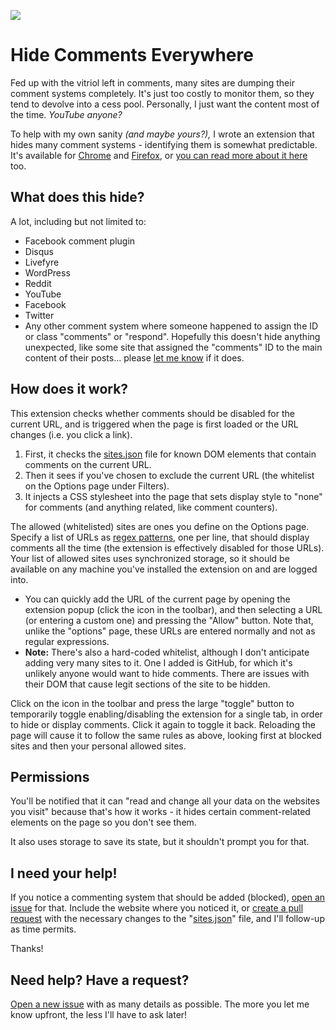 ![](https://grantwinney.com/content/images/2017/10/Hide-Comments-Everywhere.jpg)

# Hide Comments Everywhere

Fed up with the vitriol left in comments, many sites are dumping their comment systems completely. It's just too costly to monitor them, so they tend to devolve into a cess pool. Personally, I just want the content most of the time. _YouTube anyone?_

To help with my own sanity _(and maybe yours?),_ I wrote an extension that hides many comment systems - identifying them is somewhat predictable. It's available for [Chrome](https://chrome.google.com/webstore/detail/hide-comments/bmhkdngdngchlneelllmdennfpmepbnc) and [Firefox](https://addons.mozilla.org/en-US/firefox/addon/hide-comments-everywhere/), or [you can read more about it here](https://grantwinney.com/hide-comments-everywhere/) too.

## What does this hide?

A lot, including but not limited to:

* Facebook comment plugin
* Disqus
* Livefyre
* WordPress
* Reddit
* YouTube
* Facebook
* Twitter
* Any other comment system where someone happened to assign the ID or class "comments" or "respond". Hopefully this doesn't hide anything unexpected, like some site that assigned the "comments" ID to the main content of their posts... please [let me know](https://github.com/grantwinney/hide-comments-everywhere/issues/new) if it does.

## How does it work?

This extension checks whether comments should be disabled for the current URL, and is triggered when the page is first loaded or the URL changes (i.e. you click a link).

1. First, it checks the [sites.json](https://github.com/grantwinney/hide-comments-everywhere/blob/master/sites/sites.json) file for known DOM elements that contain comments on the current URL.
2. Then it sees if you've chosen to exclude the current URL (the whitelist on the Options page under Filters).
3. It injects a CSS stylesheet into the page that sets display style to "none" for comments (and anything related, like comment counters).

The allowed (whitelisted) sites are ones you define on the Options page. Specify a list of URLs as [regex patterns](https://developer.mozilla.org/en-US/docs/Web/JavaScript/Guide/Regular_Expressions), one per line, that should display comments all the time (the extension is effectively disabled for those URLs). Your list of allowed sites uses synchronized storage, so it should be available on any machine you've installed the extension on and are logged into.

- You can quickly add the URL of the current page by opening the extension popup (click the icon in the toolbar), and then selecting a URL (or entering a custom one) and pressing the "Allow" button. Note that, unlike the "options" page, these URLs are entered normally and not as regular expressions.
- **Note:** There's also a hard-coded whitelist, although I don't anticipate adding very many sites to it. One I added is GitHub, for which it's unlikely anyone would want to hide comments. There are issues with their DOM that cause legit sections of the site to be hidden.

Click on the icon in the toolbar and press the large "toggle" button to temporarily toggle enabling/disabling the extension for a single tab, in order to hide or display comments. Click it again to toggle it back. Reloading the page will cause it to follow the same rules as above, looking first at blocked sites and then your personal allowed sites.

## Permissions

You'll be notified that it can "read and change all your data on the websites you visit" because that's how it works - it hides certain comment-related elements on the page so you don't see them.

It also uses storage to save its state, but it shouldn't prompt you for that.

## I need your help!

If you notice a commenting system that should be added (blocked), [open an issue](https://github.com/grantwinney/hide-comments-everywhere/issues/new) for that. Include the website where you noticed it, or [create a pull request](https://github.com/grantwinney/hide-comments-everywhere/pulls) with the necessary changes to the "[sites.json](https://github.com/grantwinney/hide-comments-everywhere/blob/master/sites/sites.json)" file, and I'll follow-up as time permits.

Thanks!

## Need help? Have a request?

[Open a new issue](https://github.com/grantwinney/hide-comments-everywhere/issues/new) with as many details as possible. The more you let me know upfront, the less I'll have to ask later!
